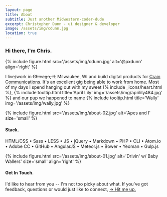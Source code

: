 ```yaml
---
layout: page
title: About
subtitle: Just another Midwestern-coder-dude
excerpt: Christopher Dunn - ui designer & developer
image: /assets/img/cdunn.jpg
location: true
---
```


### Hi there, I'm Chris.

{% include figure.html src='/assets/img/cdunn.jpg' alt='@pxdunn' align='right' %}

I live/work in ~~Chicago, IL~~ Milwaukee, WI and build digital products for [Crain Communications](http://www.crain.com). It's an excellent gig being able to work from home. Most of my days I spend hanging out with my sweet <span class="icn icn-sz-sm icn-heart" title="heart">{% include _icons/heart.html %}</span>, {% include tooltip.html title='April Lily' img='/assets/img/aprilily484.jpg' %} and our pup we happened to name {% include tooltip.html title='Wally' img='/assets/img/wally.jpg' %}

<div class="cf"></div>

{% include figure.html src='/assets/img/about-02.jpg' alt='Apes and I' size='small' %}

#### Stack.

HTML/CSS &bull; Sass &bull; LESS &bull; JS &bull; jQuery &bull; Markdown &bull; PHP &bull; CLI &bull; Atom.io &bull; Adobe CC &bull; GitHub &bull; AngularJS &bull; Meteor.js &bull; Bower &bull; Yeoman &bull; Gulp.js

<div class="cf"></div>

{% include figure.html src='/assets/img/about-01.jpg' alt='Drivin\' w/ Baby Wallers' size='small' align='right' %}

#### Get In Touch.

I'd like to hear from you -- I'm not too picky about what. If you've got feedback, questions or would just like to connect, <a class="hvr-rgt" href="&#x6d;&#97;&#105;&#108;&#116;&#x6f;&#x3a;&#x68;&#x65;&#x6c;&#108;&#x6f;&#64;&#x63;&#x64;&#117;&#110;&#x6e;&#46;&#x69;&#111;&#63;&#115;&#x75;&#98;&#x6a;&#x65;&#x63;&#x74;&#61;&#x69;&#x6e;&#113;&#x75;&#x69;&#114;&#121;&#32;&#102;&#114;&#x6f;&#x6d;&#32;&#x63;&#100;&#x75;&#110;&#110;&#x2e;&#105;&#x6f;">&rarr; Hit me up.</a>
